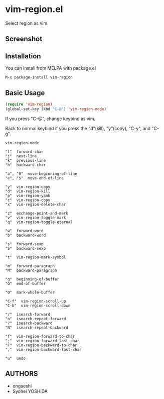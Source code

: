 # vim-region.el

Select region as vim.

## Screenshot

## Installation
You can install from MELPA with package.el

```
M-x package-install vim-region
```

## Basic Usage
```lisp
(require 'vim-region)
(global-set-key (kbd "C-@") 'vim-region-mode)
```

If you press "C-@", change keybind as vim.

Back to normal keybind if you press the "d"(kill), "y"(copy), "C-y", and "C-g".

```
vim-region-mode

"l"  forward-char
"j"  next-line
"k"  previous-line
"h"  backward-char

"a", "0"  move-beginning-of-line
"e", "$"  move-end-of-line

"y"  vim-region-copy
"d"  vim-region-kill
"p"  vim-region-yank
"c"  vim-region-copy
"x"  vim-region-delete-char

"z"  exchange-point-and-mark
"v"  vim-region-toggle-mark
"q"  vim-region-toggle-eternal

"w"  forward-word
"b"  backward-word

"s"  forward-sexp
"S"  backward-sexp

"t"  vim-region-mark-symbol

"m"  forward-paragraph
"M"  backward-paragraph

"g"  beginning-of-buffer
"G"  end-of-buffer

"O"  mark-whole-buffer

"C-f"  vim-region-scroll-up
"C-b"  vim-region-scroll-down

"/"  isearch-forward
"n"  isearch-repeat-forward
"?"  isearch-backward
"N"  isearch-repeat-backward

"f"  vim-region-forward-to-char
";"  vim-region-forward-last-char
"F"  vim-region-backward-to-char
","  vim-region-backward-last-char

"u"  undo
```

## AUTHORS
- ongaeshi
- Syohei YOSHIDA

